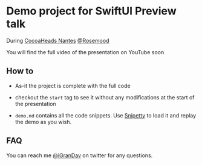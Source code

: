 Demo project for SwiftUI Preview talk
=====================================

During [CocoaHeads Nantes](https://www.meetup.com/fr-FR/CocoaHeads-Nantes) [@Rosemood](https://twitter.com/AtelierRosemood)

You will find the full video of the presentation on YouTube soon

## How to

* As-it the project is complete with the full code
* checkout the `start` tag to see it without any modifications at the start of the presentation

* `demo.md` contains all the code snippets. Use [Snipetty](http://snippetty.io) to load it and replay the demo as you wish.

## FAQ

You can reach me [@iGranDav](https://twitter.com/igrandav) on twitter for any questions.
